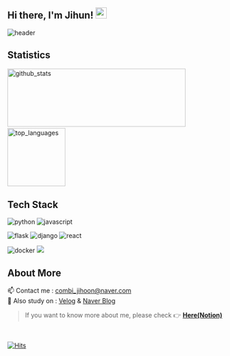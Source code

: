 <h2> Hi there, I'm Jihun! <img src="https://media.giphy.com/media/hvRJCLFzcasrR4ia7z/giphy.gif" width="25px"> </h2>

<img alt="header" src="https://capsule-render.vercel.app/api?type=waving&color=auto&height=300&section=header&text=Jihun%Kim&fontSize=90&animation=fadeIn&fontAlignY=38&desc=Junior%20Backend%20Developer%20who%20likes%20to%20plan%20and%20record!&descAlignY=51&descAlign=62" />

<h2 align="left">Statistics</h2>

<p align="left">
  <img alt="github_stats" src="https://github-readme-stats.vercel.app/api?username=combiJihoon&hide=stars&show_icons=true&theme=radical" width="400" height="130"/> &nbsp;
  <img alt="top_languages" src="https://github-readme-stats.vercel.app/api/top-langs/?username=combiJihoon&layout=compact&theme=radical" height="130">
</p>


<h2 align="left">Tech Stack</h2>

<p align="left">
  <img alt="python" src="https://img.shields.io/badge/-Python-blue?style=flat-square&logo=python&logoColor=white" />
  <img alt="javascript" src="https://img.shields.io/badge/-Javascript-yellow?style=flat-square&logo=javascript&logoColor=white" />
</p>
<p align="left">
  <img alt="flask" src="https://img.shields.io/badge/flask-%23000.svg?style=flat-sqaure&logo=flask&logoColor=white" />
  <img alt="django" src="https://img.shields.io/badge/django-%23092E20.svg?style=flat-sqaure&logo=django&logoColor=white" />
  <img alt="react" src="https://img.shields.io/badge/react-%2320232a.svg?style=flat-square&logo=react&logoColor=%2361DAFB" />
</p>

<p align="left">
  <img alt="docker" src="https://img.shields.io/badge/-Docker-5881D8?style=flat-square&logo=docker&logoColor=white" />
  <img allt="aws" src="https://img.shields.io/badge/AWS-%23FF9900.svg?style=flat-square&logo=amazon-aws&logoColor=white" />
</p>


<h2> About More </h2>

📫 Contact me : combi_jihoon@naver.com <br>
🌱 Also study on :  [Velog](https://velog.io/@https://velog.io/@combi_jihoon/) & [Naver Blog](https://blog.naver.com/combi_jihoon)

> If you want to know more about me, please check :point_right: [**Here(Notion)**](https://tree-poppyseed-6d2.notion.site/f1dd18c466f245d9839898d589c89cdb)

<br />

[![Hits](https://hits.seeyoufarm.com/api/count/incr/badge.svg?url=https%3A%2F%2Fgithub.com%2FcombiJihoon%2Fhit-counter&count_bg=%233050C0&title_bg=%23270D0D&icon=&icon_color=%235F4886&title=hits&edge_flat=false)](https://hits.seeyoufarm.com)

<!--
Here are some ideas to get you started:

- 🔭 I’m currently working on ...
- 🌱 I’m currently learning ...
- 👯 I’m looking to collaborate on ...
- 🤔 I’m looking for help with ...
- 💬 Ask me about ...
- 📫 How to reach me: ...
- 😄 Pronouns: ...
- ⚡ Fun fact: ...
  --> 
